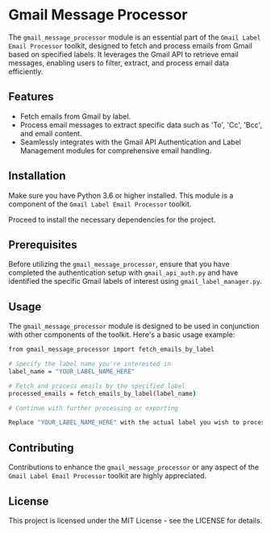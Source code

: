 # Gmail Message Processor

The `gmail_message_processor` module is an essential part of the `Gmail Label Email Processor` toolkit, designed to fetch and process emails from Gmail based on specified labels. It leverages the Gmail API to retrieve email messages, enabling users to filter, extract, and process email data efficiently.

## Features

- Fetch emails from Gmail by label.
- Process email messages to extract specific data such as 'To', 'Cc', 'Bcc', and email content.
- Seamlessly integrates with the Gmail API Authentication and Label Management modules for comprehensive email handling.

## Installation

Make sure you have Python 3.6 or higher installed. This module is a component of the `Gmail Label Email Processor` toolkit.

Proceed to install the necessary dependencies for the project.

## Prerequisites

Before utilizing the `gmail_message_processor`, ensure that you have completed the authentication setup with `gmail_api_auth.py` and have identified the specific Gmail labels of interest using `gmail_label_manager.py`.

## Usage

The `gmail_message_processor` module is designed to be used in conjunction with other components of the toolkit. Here's a basic usage example:

```bash
from gmail_message_processor import fetch_emails_by_label

# Specify the label name you're interested in
label_name = "YOUR_LABEL_NAME_HERE"

# Fetch and process emails by the specified label
processed_emails = fetch_emails_by_label(label_name)

# Continue with further processing or exporting

Replace "YOUR_LABEL_NAME_HERE" with the actual label you wish to process.
```

## Contributing

Contributions to enhance the `gmail_message_processor` or any aspect of the `Gmail Label Email Processor` toolkit are highly appreciated. 

## License

This project is licensed under the MIT License - see the LICENSE for details.
